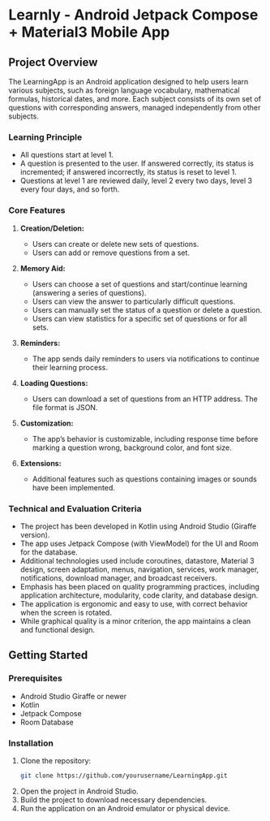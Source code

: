 # Learnly - Android Jetpack Compose + Material3 Mobile App

## Project Overview

The LearningApp is an Android application designed to help users learn various subjects, such as foreign language vocabulary, mathematical formulas, historical dates, and more. Each subject consists of its own set of questions with corresponding answers, managed independently from other subjects.

### Learning Principle

- All questions start at level 1.
- A question is presented to the user. If answered correctly, its status is incremented; if answered incorrectly, its status is reset to level 1.
- Questions at level 1 are reviewed daily, level 2 every two days, level 3 every four days, and so forth.

### Core Features

1. **Creation/Deletion:**
   - Users can create or delete new sets of questions.
   - Users can add or remove questions from a set.

2. **Memory Aid:**
   - Users can choose a set of questions and start/continue learning (answering a series of questions).
   - Users can view the answer to particularly difficult questions.
   - Users can manually set the status of a question or delete a question.
   - Users can view statistics for a specific set of questions or for all sets.

3. **Reminders:**
   - The app sends daily reminders to users via notifications to continue their learning process.

4. **Loading Questions:**
   - Users can download a set of questions from an HTTP address. The file format is JSON.

5. **Customization:**
   - The app’s behavior is customizable, including response time before marking a question wrong, background color, and font size.

6. **Extensions:**
   - Additional features such as questions containing images or sounds have been implemented.

### Technical and Evaluation Criteria

- The project has been developed in Kotlin using Android Studio (Giraffe version).
- The app uses Jetpack Compose (with ViewModel) for the UI and Room for the database.
- Additional technologies used include coroutines, datastore, Material 3 design, screen adaptation, menus, navigation, services, work manager, notifications, download manager, and broadcast receivers.
- Emphasis has been placed on quality programming practices, including application architecture, modularity, code clarity, and database design.
- The application is ergonomic and easy to use, with correct behavior when the screen is rotated.
- While graphical quality is a minor criterion, the app maintains a clean and functional design.

## Getting Started

### Prerequisites

- Android Studio Giraffe or newer
- Kotlin
- Jetpack Compose
- Room Database

### Installation

1. Clone the repository:
   ```bash
   git clone https://github.com/yourusername/LearningApp.git
   ```
2. Open the project in Android Studio.
3. Build the project to download necessary dependencies.
4. Run the application on an Android emulator or physical device.
